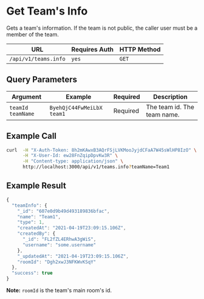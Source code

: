 # Get Team's Info

Gets a team's information. If the team is not public, the caller user must be a member of the team.

| URL                  | Requires Auth | HTTP Method |
| -------------------- | ------------- | ----------- |
| `/api/v1/teams.info` | `yes`         | `GET`       |

## Query Parameters

| Argument            | Example                     | Required | Description                 |
| ------------------- | --------------------------- | -------- | --------------------------- |
| `teamId` `teamName` | `ByehQjC44FwMeiLbX` `team1` | Required | The team id. The team name. |

## Example Call

```bash
curl  -H "X-Auth-Token: 8h2mKAwxB3AQrFSjLVKMooJyjdCFaA7W45sWlHP8IzO" \
      -H "X-User-Id: ew28FnZqipDpvKw3R" \
      -H "Content-type: application/json" \
      http://localhost:3000/api/v1/teams.info?teamName=Team1
```

## Example Result

```javascript
{
  "teamInfo": {
    "_id": "607e0d9b49d493189836bfac",
    "name": "Team1",
    "type": 1,
    "createdAt": "2021-04-19T23:09:15.106Z",
    "createdBy": {
      "_id": "FL2fZL4ERhwA3gWiS",
      "username": "some.username"
    },
    "_updatedAt": "2021-04-19T23:09:15.106Z",
    "roomId": "Dgh2xwJ3NFKWvKSqY"
  },
  "success": true
}
```

**Note:** `roomId` is the team's main room's id.
